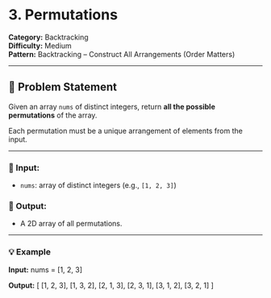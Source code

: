 # 3. Permutations

**Category:** Backtracking  
**Difficulty:** Medium  
**Pattern:** Backtracking – Construct All Arrangements (Order Matters)

---

## 🧩 Problem Statement

Given an array `nums` of distinct integers, return **all the possible permutations** of the array.

Each permutation must be a unique arrangement of elements from the input.

---

### 📝 Input:

-   `nums`: array of distinct integers (e.g., `[1, 2, 3]`)

### 🧾 Output:

-   A 2D array of all permutations.

---

### 💡 Example

**Input:**
nums = [1, 2, 3]

**Output:**
[
[1, 2, 3],
[1, 3, 2],
[2, 1, 3],
[2, 3, 1],
[3, 1, 2],
[3, 2, 1]
]
